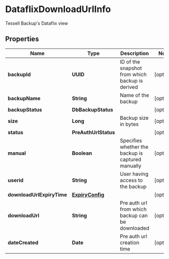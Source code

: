 

# DataflixDownloadUrlInfo

Tessell Backup's Dataflix view

## Properties

Name | Type | Description | Notes
------------ | ------------- | ------------- | -------------
**backupId** | **UUID** | ID of the snapshot from which backup is derived |  [optional]
**backupName** | **String** | Name of the backup |  [optional]
**backupStatus** | **DbBackupStatus** |  |  [optional]
**size** | **Long** | Backup size in bytes |  [optional]
**status** | **PreAuthUrlStatus** |  |  [optional]
**manual** | **Boolean** | Specifies whether the backup is captured manually |  [optional]
**userid** | **String** | User having access to the backup |  [optional]
**downloadUrlExpiryTime** | [**ExpiryConfig**](ExpiryConfig.md) |  |  [optional]
**downloadUrl** | **String** | Pre auth url from which backup can be downloaded |  [optional]
**dateCreated** | **Date** | Pre auth url creation time |  [optional]



